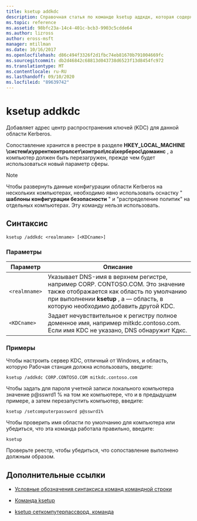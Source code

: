 ```yaml
---
title: ksetup addkdc
description: Справочная статья по команде ksetup аддкдк, которая содержит сведения о центр распространения ключей (KDC) для данной области Kerberos.
ms.topic: reference
ms.assetid: 98bfc23a-14c4-401c-bcb3-9903c5cdde64
ms.author: lizross
author: eross-msft
manager: mtillman
ms.date: 10/16/2017
ms.openlocfilehash: d86c494f3326f2d1fbc74eb81670b791004669fc
ms.sourcegitcommit: db2d46842c68813d043738d6523f13d8454fc972
ms.translationtype: MT
ms.contentlocale: ru-RU
ms.lasthandoff: 09/10/2020
ms.locfileid: "89639742"
---
```

# <a name="ksetup-addkdc"></a>ksetup addkdc

Добавляет адрес центр распространения ключей (KDC) для данной области Kerberos.

Сопоставление хранится в реестре в разделе **HKEY_LOCAL_MACHINE \систем\куррентконтролсет\контрол\лса\керберос\домаинс** , а компьютер должен быть перезагружен, прежде чем будет использоваться новый параметр сферы.

> [!NOTE]
> Чтобы развернуть данные конфигурации области Kerberos на нескольких компьютерах, необходимо явно использовать оснастку " **шаблоны конфигурации безопасности** " и "распределение политик" на отдельных компьютерах. Эту команду нельзя использовать.

## <a name="syntax"></a>Синтаксис

```
ksetup /addkdc <realmname> [<KDCname>]
```

### <a name="parameters"></a>Параметры

| Параметр | Описание |
| --------- | ----------- |
| `<realmname>` | Указывает DNS-имя в верхнем регистре, например CORP. CONTOSO.COM. Это значение также отображается как область по умолчанию при выполнении **ksetup** , а — область, в которую необходимо добавить другой KDC. |
| `<KDCname>` | Задает нечувствительное к регистру полное доменное имя, например mitkdc.contoso.com. Если имя KDC не указано, DNS обнаружит Кдкс. |

### <a name="examples"></a>Примеры

Чтобы настроить сервер KDC, отличный от Windows, и область, которую Рабочая станция должна использовать, введите:

```
ksetup /addkdc CORP.CONTOSO.COM mitkdc.contoso.com
```

Чтобы задать для пароля учетной записи локального компьютера значение p@sswrd1 % на том же компьютере, что и в предыдущем примере, а затем перезапустить компьютер, введите:

```
ksetup /setcomputerpassword p@sswrd1%
```

Чтобы проверить имя области по умолчанию для компьютера или убедиться, что эта команда работала правильно, введите:

```
ksetup
```
Проверьте реестр, чтобы убедиться, что сопоставление выполнено должным образом.

## <a name="additional-references"></a>Дополнительные ссылки

- [Условные обозначения синтаксиса команд командной строки](command-line-syntax-key.md)

- [Команда ksetup](ksetup.md)

- [ksetup сеткомпутерпассворд, команда](ksetup-setcomputerpassword.md)
